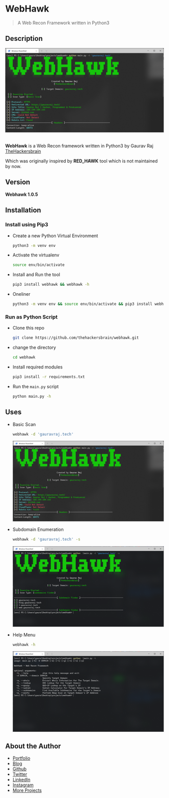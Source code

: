 # WebHawk

> A Web Recon Framework written in Python3


## Description
![WebHawk Banner Image](https://raw.githubusercontent.com/thehackersbrain/webhawk/main/screenshots/webhawk.png?token=AIY2SQM2ACU5ZBBWXDLXCGDBMIGRG)

<br/>**WebHawk** is a Web Recon framework written in Python3 by Gaurav Raj [TheHackersbrain](https://gauravraj.tech)

Which was originally inspired by **RED_HAWK** tool which is not maintained by now.

## Version
**Webhawk 1.0.5**


## Installation

### Install using Pip3
- Create a new Python Virtual Environment
	```bash
	python3 -m venv env
	```
- Activate the virtualenv
	```bash
	source env/bin/activate
	```

- Install and Run the tool
	```bash
	pip3 install webhawk && webhawk -h
	```

- Oneliner
	```bash
	python3 -m venv env && source env/bin/activate && pip3 install webhawk && webhawk -h
	```


### Run as Python Script

- Clone this repo
	```bash
	git clone https://github.com/thehackersbrain/webhawk.git
	```

- change the directory
	```bash
	cd webhawk
	```

- Install required modules
	```bash
	pip3 install -r requirements.txt
	```

- Run the `main.py` script
	```bash
	python main.py -h
	```

## Uses
- Basic Scan
	```bash
	webhawk -d 'gauravraj.tech'
	```
	![Basic Scan](https://raw.githubusercontent.com/thehackersbrain/webhawk/main/screenshots/webhawk.png?token=AIY2SQM2ACU5ZBBWXDLXCGDBMIGRG)

- Subdomain Enumeration
	```bash
	webhawk -d 'gauravraj.tech' -s
	```
	![Subdomain Enumeration](https://raw.githubusercontent.com/thehackersbrain/webhawk/main/screenshots/subdomain.png?token=AIY2SQKNBZVQQ6SC4CPVJSLBMIJS2)

- Help Menu
	```bash
	webhawk -h
	```
	![Help Menu](https://raw.githubusercontent.com/thehackersbrain/webhawk/main/screenshots/help_menu.png?token=AIY2SQO4TK5QZFOY6E7YSK3BMIJUI)


## About the Author
- [Portfolio](https://gauravraj.tech/)
- [Blog](https://blog.gauravraj.tech/)
- [Github](https://github.com/thehackersbrain)
- [Twitter](https://twitter.com/thehackersbrain/)
- [LinkedIn](https://linkedin.com/in/thehackersbrain/)
- [Instagram](https://www.instagram.com/thehackersbrain/)
- [More Projects](https://github.com/thehackersbrain?tab=repositories)

